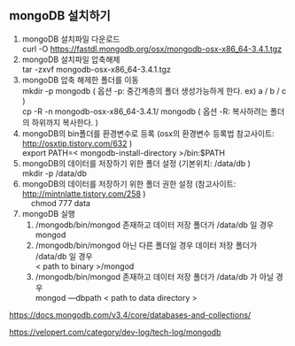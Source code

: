 ## mongoDB 설치하기
  
  1. mongoDB 설치파일 다운로드 <br/>
     curl -O https://fastdl.mongodb.org/osx/mongodb-osx-x86_64-3.4.1.tgz <br/>
  2. mongoDB 설치파일 압축해제 <br/>
     tar -zxvf mongodb-osx-x86_64-3.4.1.tgz <br/>
  3. mongoDB 압축 해제한 폴더를 이동 <br/>
     mkdir -p mongodb ( 옵션 -p: 중간계층의 폴더 생성가능하게 한다. ex) a / b / c ) <br/>
     cp -R -n mongodb-osx-x86_64-3.4.1/ mongodb ( 옵션 -R: 복사하려는 폴더의 하위까지 복사한다. ) <br/>
  4. mongoDB의 bin폴더를 환경변수로 등록 (osx의 환경변수 등록법 참고사이트: http://osxtip.tistory.com/632 ) <br/>
     export PATH=< mongodb-install-directory >/bin:$PATH <br/>
  5. mongoDB의 데이터를 저장하기 위한 폴더 설정 (기본위치: /data/db ) <br/>
     mkdir -p /data/db <br/>
  6. mongoDB의 데이터를 저장하기 위한 폴더 권한 설정 (참고사이트: http://mintnlatte.tistory.com/258 ) <br/>
     chmod 777 data <br/>
  7. mongoDB 실행 <br/>
     1) /mongodb/bin/mongod  존재하고 데이터 저장 폴더가 /data/db 일 경우 <br/>
         mongod <br/>
     2) /mongodb/bin/mongod  아닌 다른 폴더일 경우 데이터 저장 폴더가 /data/db 일 경우 <br/>
         < path to binary >/mongod <br/>
     3) /mongodb/bin/mongod  존재하고 데이터 저장 폴더가 /data/db 가 아닐 경우 <br/>
         mongod —dbpath < path to data directory > <br/>
     


https://docs.mongodb.com/v3.4/core/databases-and-collections/

https://velopert.com/category/dev-log/tech-log/mongodb
